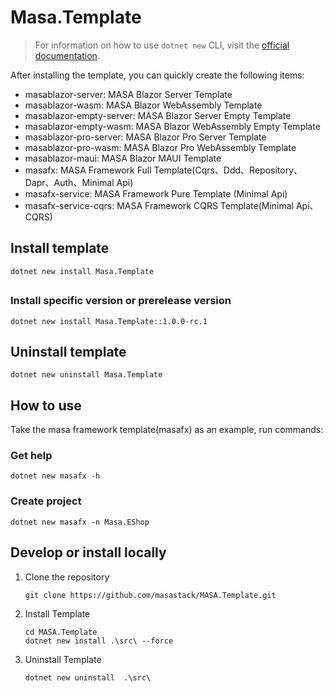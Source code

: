 # Masa.Template

> For information on how to use `dotnet new` CLI, visit the [official documentation](https://learn.microsoft.com/en-us/dotnet/core/tools/dotnet-new).

After installing the template, you can quickly create the following items:

* masablazor-server: MASA Blazor Server Template
* masablazor-wasm: MASA Blazor WebAssembly Template
* masablazor-empty-server: MASA Blazor Server Empty Template
* masablazor-empty-wasm: MASA Blazor WebAssembly Empty Template
* masablazor-pro-server: MASA Blazor Pro Server Template
* masablazor-pro-wasm: MASA Blazor Pro WebAssembly Template
* masablazor-maui: MASA Blazor MAUI Template
* masafx: MASA Framework Full Template(Cqrs、Ddd、Repository、Dapr、Auth、Minimal Api)
* masafx-service: MASA Framework Pure Template (Minimal Api)
* masafx-service-cqrs: MASA Framework CQRS Template(Minimal Api、CQRS)

## Install template

```shell
dotnet new install Masa.Template
```

## 

### Install specific version or prerelease version

```shell
dotnet new install Masa.Template::1.0.0-rc.1
```

## Uninstall template

```shell
dotnet new uninstall Masa.Template
```

## How to use

Take the masa framework template(masafx) as an example, run commands:

### Get help

```shell
dotnet new masafx -h
```

### Create project

```shell
dotnet new masafx -n Masa.EShop
```

## Develop or install locally

1. Clone the repository

   ```shell
   git clone https://github.com/masastack/MASA.Template.git
   ```

2. Install Template

   ```shell
   cd MASA.Template
   dotnet new install .\src\ --force
   ```

3. Uninstall Template

   ```shell
   dotnet new uninstall  .\src\ 
   ```